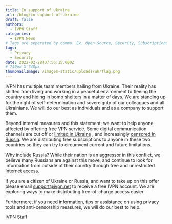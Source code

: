 ```yaml
---
title: In support of Ukraine
url: /blog/in-support-of-ukraine
draft: false
authors:
  - IVPN Staff
categories:
  - IVPN News
# Tags are seperated by comma. Ex. Open Source, Security, Subscriptions
tags:
  - Privacy
  - Security
date: 2022-02-28T07:56:15.000Z
# 740px X 740px
thumbnailImage: /images-static/uploads/ukrflag.png
---
```

IVPN has multiple team members hailing from Ukraine. Their reality has shifted from living and working in a  peaceful environment to fleeing the country and hiding in bomb shelters in a matter of days. We are standing up for the right of self-determination and sovereignty of our colleagues and all Ukrainians. We will do our best as individuals and as a company to support them.

Beyond internal measures and this statement, we want to help anyone affected by offering free VPN service. Some digital communication channels are cut off or [limited in Ukraine][1] , and increasingly [censored in Russia][2]. We are distributing free subscriptions to anyone in these two countries so they can try to circumvent current and future limitations.

Why include Russia? While their nation is an aggressor in this conflict, we believe many Russians are against this move, and continue to look for information from outside of their country through free and unrestricted Internet access.

If you are a citizen of Ukraine or Russia, and want to take up on this offer please email support@ivpn.net to receive a free IVPN account. We are exploring ways to make distributing free-of-charge access easier.

Furthermore, if you need information, tips or assistance on using privacy tools and anti-censorship measures, we will do our best to help.

IVPN Staff

 [1]: https://twitter.com/gatech_ioda
 [2]: https://www.bbc.com/news/technology-60533083